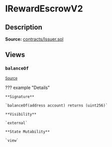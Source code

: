 # IRewardEscrowV2

## Description

**Source:** [contracts/Issuer.sol](https://github.com/Synthetixio/synthetix/tree/v2.36.0/contracts/Issuer.sol)

## Views

### `balanceOf`

<sub>[Source](https://github.com/Synthetixio/synthetix/tree/v2.36.0/contracts/Issuer.sol#L31)</sub>

??? example "Details"

    **Signature**

    `balanceOf(address account) returns (uint256)`

    **Visibility**

    `external`

    **State Mutability**

    `view`
